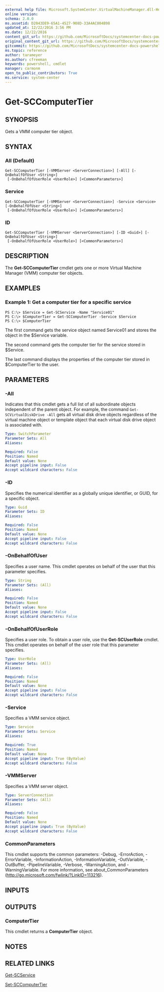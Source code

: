 ```yaml
---
external help file: Microsoft.SystemCenter.VirtualMachineManager.dll-Help.xml
online version: 
schema: 2.0.0
ms.assetid: D2043DE9-65A1-4527-908D-33A4AC004B98
updated_at: 12/22/2016 3:56 PM
ms.date: 12/22/2016
content_git_url: https://github.com/MicrosoftDocs/systemcenter-docs-powershell/blob/live/systemcenter-cmdlets/SystemCenter2016/VirtualMachineManager/vlatest/Get-SCComputerTier.md
original_content_git_url: https://github.com/MicrosoftDocs/systemcenter-docs-powershell/blob/live/systemcenter-cmdlets/SystemCenter2016/VirtualMachineManager/vlatest/Get-SCComputerTier.md
gitcommit: https://github.com/MicrosoftDocs/systemcenter-docs-powershell/blob/96e5647587661652225fbdd2c797cd4d59d542bc/systemcenter-cmdlets/SystemCenter2016/VirtualMachineManager/vlatest/Get-SCComputerTier.md
ms.topic: reference
author: tarameyer
ms.author: cfreeman
keywords: powershell, cmdlet
manager: carmonm
open_to_public_contributors: True
ms.service: system-center
---
```


# Get-SCComputerTier

## SYNOPSIS
Gets a VMM computer tier object.

## SYNTAX

### All (Default)
```
Get-SCComputerTier [-VMMServer <ServerConnection>] [-All] [-OnBehalfOfUser <String>]
 [-OnBehalfOfUserRole <UserRole>] [<CommonParameters>]
```

### Service
```
Get-SCComputerTier [-VMMServer <ServerConnection>] -Service <Service> [-OnBehalfOfUser <String>]
 [-OnBehalfOfUserRole <UserRole>] [<CommonParameters>]
```

### ID
```
Get-SCComputerTier [-VMMServer <ServerConnection>] [-ID <Guid>] [-OnBehalfOfUser <String>]
 [-OnBehalfOfUserRole <UserRole>] [<CommonParameters>]
```

## DESCRIPTION
The **Get-SCComputerTier** cmdlet gets one or more Virtual Machine Manager (VMM) computer tier objects.

## EXAMPLES

### Example 1: Get a computer tier for a specific service
```
PS C:\> $Service = Get-SCService -Name "Service01"
PS C:\> $ComputerTier = Get-SCComputerTier -Service $Service 
PS C:\> $ComputerTier
```

The first command gets the service object named Service01 and stores the object in the $Service variable.

The second command gets the computer tier for the service stored in $Service.

The last command displays the properties of the computer tier stored in $ComputerTier to the user.

## PARAMETERS

### -All
Indicates that this cmdlet gets a full list of all subordinate objects independent of the parent object.
For example, the command `Get-SCVirtualDiskDrive -All` gets all virtual disk drive objects regardless of the virtual machine object or template object that each virtual disk drive object is associated with.

```yaml
Type: SwitchParameter
Parameter Sets: All
Aliases: 

Required: False
Position: Named
Default value: None
Accept pipeline input: False
Accept wildcard characters: False
```

### -ID
Specifies the numerical identifier as a globally unique identifier, or GUID, for a specific object.

```yaml
Type: Guid
Parameter Sets: ID
Aliases: 

Required: False
Position: Named
Default value: None
Accept pipeline input: False
Accept wildcard characters: False
```

### -OnBehalfOfUser
Specifies a user name.
This cmdlet operates on behalf of the user that this parameter specifies.

```yaml
Type: String
Parameter Sets: (All)
Aliases: 

Required: False
Position: Named
Default value: None
Accept pipeline input: False
Accept wildcard characters: False
```

### -OnBehalfOfUserRole
Specifies a user role.
To obtain a user role, use the **Get-SCUserRole** cmdlet.
This cmdlet operates on behalf of the user role that this parameter specifies.

```yaml
Type: UserRole
Parameter Sets: (All)
Aliases: 

Required: False
Position: Named
Default value: None
Accept pipeline input: False
Accept wildcard characters: False
```

### -Service
Specifies a VMM service object.

```yaml
Type: Service
Parameter Sets: Service
Aliases: 

Required: True
Position: Named
Default value: None
Accept pipeline input: True (ByValue)
Accept wildcard characters: False
```

### -VMMServer
Specifies a VMM server object.

```yaml
Type: ServerConnection
Parameter Sets: (All)
Aliases: 

Required: False
Position: Named
Default value: None
Accept pipeline input: True (ByValue)
Accept wildcard characters: False
```

### CommonParameters
This cmdlet supports the common parameters: -Debug, -ErrorAction, -ErrorVariable, -InformationAction, -InformationVariable, -OutVariable, -OutBuffer, -PipelineVariable, -Verbose, -WarningAction, and -WarningVariable. For more information, see about_CommonParameters (http://go.microsoft.com/fwlink/?LinkID=113216).

## INPUTS

## OUTPUTS

### ComputerTier
This cmdlet returns a **ComputerTier** object.

## NOTES

## RELATED LINKS

[Get-SCService](xref:SystemCenter2016/VirtualMachineManager/vlatest/Get-SCService.md)

[Set-SCComputerTier](xref:SystemCenter2016/VirtualMachineManager/vlatest/Set-SCComputerTier.md)


